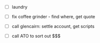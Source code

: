 - [ ] laundry
- [ ] fix coffee grinder - find where, get quote

- [ ] call glencairn: settle account, get scripts
- [ ] call ATO to sort out $$$


